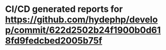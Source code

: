 # CI/CD generated reports for https://github.com/hydephp/develop/commit/622d2502b24f1900b0d618fd9fedcbed2005b75f
